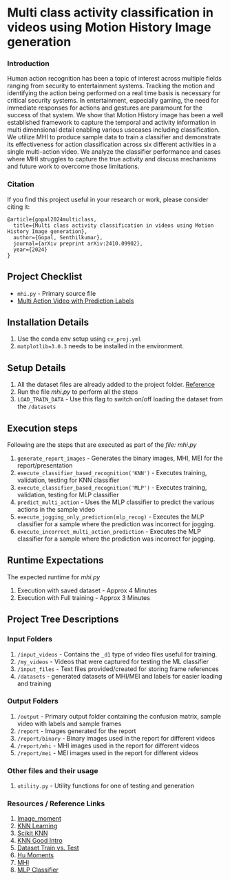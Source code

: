 # Multi class activity classification in videos using Motion History Image generation
### Introduction
Human action recognition has been a topic of interest across multiple fields ranging from security to entertainment systems. Tracking the motion and identifying the action being performed on a real time basis is necessary for critical security systems. In entertainment, especially gaming, the need for immediate responses for actions and gestures are paramount for the success of that system. We show that Motion History image has been a well established framework to capture the temporal and activity information in multi dimensional detail enabling various usecases including classification. We utilize MHI to produce sample data to train a classifier and demonstrate its effectiveness for action classification across six different activities in a single multi-action video. We analyze the classifier performance and cases where MHI struggles to capture the true activity and discuss mechanisms and future work to overcome those limitations.

### Citation
If you find this project useful in your research or work, please consider citing it:
```
@article{gopal2024multiclass,
  title={Multi class activity classification in videos using Motion History Image generation},
  author={Gopal, Senthilkumar},
  journal={arXiv preprint arXiv:2410.09902},
  year={2024}
}
```
## Project Checklist 
* `mhi.py` - Primary source file
* [Multi Action Video with Prediction Labels](https://youtu.be/2q4zOnSYKSA)

## Installation Details
1. Use the conda env setup using `cv_proj.yml`
2. `matplotlib=3.0.3` needs to be installed in the environment.

## Setup Details
1. All the dataset files are already added to the project folder. [Reference](http://www.nada.kth.se/cvap/actions/)
2. Run the file *mhi.py* to perform all the steps
3. `LOAD_TRAIN_DATA` - Use this flag to switch on/off loading the dataset from the `/datasets` 

## Execution steps
Following are the steps that are executed as part of the *file: mhi.py*

1. `generate_report_images` - Generates the binary images, MHI, MEI for the report/presentation
2. `execute_classifier_based_recognition('KNN')` - Executes training, validation, testing for KNN classifier
3. `execute_classifier_based_recognition('MLP')` - Executes training, validation, testing for MLP classifier 
4. `predict_multi_action` - Uses the MLP classifier to predict the various actions in the sample video
5. `execute_jogging_only_prediction(mlp_recog)` - Executes the MLP classifier for a sample where the prediction was incorrect for jogging.
6. `execute_incorrect_multi_action_prediction` - Executes the MLP classifier for a sample where the prediction was incorrect for jogging.

## Runtime Expectations
The expected runtime for *mhi.py*
1. Execution with saved dataset - Approx 4 Minutes
2. Execution with Full training - Approx 3 Minutes

## Project Tree Descriptions

### Input Folders
1. `/input_videos` -  Contains the `_d1` type of video files useful for training.
2. `/my_videos` - Videos that were captured for testing the ML classifier
3. `/input_files` - Text files provided/created for storing frame references
4. `/datasets` - generated datasets of MHI/MEI and labels for easier loading and training

### Output Folders
1. `/output` - Primary output folder containing the confusion matrix, sample video with labels and sample frames 
2. `/report` - Images generated for the report
3. `/report/binary` - Binary images used in the report for different videos
4. `/report/mhi` - MHI images used in the report for different videos
5. `/report/mei` - MEI images used in the report for different videos

### Other files and their usage
1. `utility.py` - Utility functions for one of testing and generation

### Resources / Reference Links
1. [Image_moment](https://en.wikipedia.org/wiki/Image_moment)
2. [KNN Learning](https://docs.opencv.org/3.0-beta/doc/py_tutorials/py_ml/py_knn/py_knn_understanding/py_knn_understanding.html)
3. [Scikit KNN](https://scikit-learn.org/stable/modules/generated/sklearn.neighbors.KNeighborsClassifier.html#sklearn.neighbors.KNeighborsClassifier)
4. [KNN Good Intro](https://kevinzakka.github.io/2016/07/13/k-nearest-neighbor/)
5. [Dataset Train vs. Test](https://towardsdatascience.com/train-validation-and-test-sets-72cb40cba9e7)
6. [Hu Moments](https://www.pyimagesearch.com/2014/10/27/opencv-shape-descriptor-hu-moments-example/)
7. [MHI](http://web.cse.ohio-state.edu/~davis.1719/CVL/Research/MHI/mhi.html)
8. [MLP Classifier](https://scikit-learn.org/stable/modules/generated/sklearn.neural_network.MLPClassifier.html#sklearn.neural_network.MLPClassifier)
